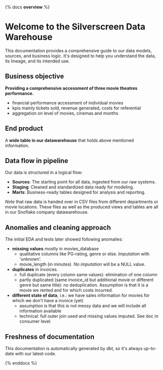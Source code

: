 {% docs __overview__ %}

# Welcome to the Silverscreen Data Warehouse

This documentation provides a comprehensive guide to our data models, sources, and business logic. It's designed to help you understand the data, its lineage, and its intended use.

## Business objective

**Providing a comprehensive accessment of three movie theatres performance.**

* financial performance accessment of individual movies 
* kpis mainly tickets sold, revenue generated, costs for referential
* aggregation on level of movies, cinemas and months

## End product

A **wide table in our datawarehouse** that holds above mentioned information.

## Data flow in pipeline

Our data is structured in a logical flow:
- **Sources**: The starting point for all data, ingested from our raw systems.
- **Staging**: Cleaned and standardized data ready for modeling.
- **Marts**: Business-ready tables designed for analysis and reporting.

*Note* that raw data is handed over in CSV files from different departments or movie locations. These files as well as the produced views and tables are all in our Snoflake company datawarehouse.

## Anomalies and cleaning approach

The initial EDA and tests later showed following anomalies:
* **missing values** mostly in movies_database 
    * qualitative columns like PG-rating, genre or else. *Imputation* with 'unknown'.
    * movie_length (in minutes). *No imputation* will be a NULL value.
* **duplicates** in invoices. 
    * full duplicate (every column same values): elimination of one column
    * partly duplicated (same invoice_id but additional movie or different genre but same title): no deduplication. Assumption is that it is a movie we rented and for which costs incurred. 
* **different state of data**, i.e.: we have sales information for movies for which we don't have a invoice (yet)
    * assumption is that this is not messy data and we will include all information available
    * technical: full outer join used and missing values imputed. See doc in consumer level.

## Freshness of documentation

This documentation is automatically generated by dbt, so it's always up-to-date with our latest code.

{% enddocs %}